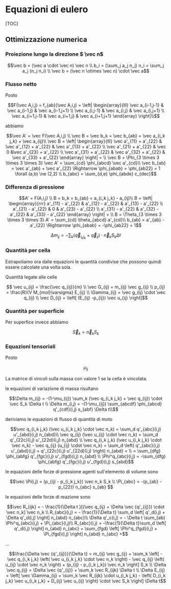 # Equazioni di eulero

[TOC]


## Ottimizzazione numerica

### Proiezione lungo la direzione $ \vec n$

```math
\vec b = (\vec a \cdot \vec n) \vec n
\\
b_i = (\sum_j a_j n_j) n_i
= \sum_j a_j (n_j n_i)
\\
\vec b = (\vec n \otimes \vec n) \cdot \vec a
```

### Flusso netto

Posto

```math
F(\vec A,i,j) = f_{ab}(\vec A,i,j) =
\left|
\begin{array}{lll}
  \vec a_{i-1,j-1} & \vec a_{i-1,j} & \vec a_{i-1,j+1} \\
  \vec a_{i,j-1}   & \vec a_{i,j}   & \vec a_{i,j+1} \\
  \vec a_{i+1,j-1} & \vec a_{i+1,j} & \vec a_{i+1,j+1}
\end{array}
\right|\\
```

abbiamo

```math
\vec A' = \vec F(\vec A,i,j) \\

\vec B = \vec b_k = \vec b_{ab} = \vec a_{i_k j_k} + \vec a_{ij}\\

\vec B = \left|
\begin{array}{lll}
  \vec a'_{11} + a'_{22} & \vec a'_{12} + a'_{22} & \vec a'_{13} + a'_{22} \\
  \vec a'_{21} + a'_{22} & \vec 0                 &\vec a'_{23} + a'_{22} \\
 \vec  a'_{31} + a'_{22} & \vec a'_{32} + a'_{22} & \vec a'_{33} + a'_{22}
\end{array}
\right| = \\

\vec B = \Phi_{3 \times 3 \times 3 \times 3} \vec A' =
\sum_{cd} \phi_{abcd} \vec a'_{cd}\\

\vec b_{ab} = \vec a'_{ab} + \vec a'_{22} \Rightarrow \phi_{abab} = \phi_{ab22} = 1 \forall (a,b) \ne (2,2) \\

b_{abc} = \sum_{d,e} \phi_{abde} c_{dec}
```

### Differenza di pressione

```math
A' = F(A,i,j) \\

B = b_k = b_{ab} = a_{i_k j_k} - a_{ij}\\

B = \left|
\begin{array}{rrr}
  a'_{11} - a'_{22} & a'_{12} - a'_{22} & a'_{13} - a'_{22} \\
  a'_{21} - a'_{22} & 0 & a'_{23} - a'_{22} \\
  a'_{31} - a'_{22} & a'_{32} - a'_{22} & a'_{33} - a'_{22}
\end{array}
\right| = \\

B = \Theta_{3 \times 3 \times 3 \times 3} A' =
\sum_{cd} \theta_{abcd} a'_{cd}\\
b_{ab} = a'_{ab} - a'_{22} \Rightarrow \phi_{abab} = -\phi_{ab22} = 1
```

```math
\Delta m_{ij} = -\sum_k (\vec q_{i_k j_k} + \vec q_{ij}) \cdot \vec n_k S_k \Delta t
```

### Quantità per cella

Estrapoliamo ora dalle equazioni le quantità condivise che possono quindi essere calcolate una volta sola.

Quantità legate alle celle

```math
    \vec u_{ij} = \frac{\vec q_{ij}}{m} \\
    \vec G_{ij} = m_{ij} \vec g_{ij} \\
    p_{ij} = \frac{R}{V M_{mol}\varsigma} E_{ij} \\
    \Gamma_{ij} = \vec g_{ij} \cdot \vec q_{ij} \\
    \vec D_{ij} = \left[
        (E_{ij} -p_{ij}) \vec u_{ij}
    \right]
```

### Quantità per superficie

Per superfice invece abbiamo

```math
    \vec S_k = \vec n_k S_k
```

### Equazioni tensoriali

Posto

```math
    \mu_{ij}
```

La matrice di vincoli sulla massa con valore 1 se la cella è vincolata.

le equazioni di variazione di massa risultano

```math
\Delta m_{ij} = -(1-\mu_{ij}) \sum_k (\vec q_{i_k j_k} + \vec q_{ij}) \cdot \vec  S_k \Delta t \\

\Delta m_(i,j) = -(1-\mu_{ij}) \sum_{abcdf} \phi_{abcd} q'_{cdf}(i,j) s_{abf} \Delta t\\
```

deriviamo le equazioni di flusso di quantità di moto

```math
\vec q_{i_k j_k} (\vec u_{i_k j_k} \cdot \vec n_k) = \sum_d q'_{abc}(i,j) u'_{abd}(i,j) n_{abd}\\

\vec q_{ij} (\vec u_{ij} \cdot \vec n_k) = \sum_d q'_{22c}(i,j) u'_{22d}(i,j) n_{abd} \\

\vec q_{i_k j_k} (\vec u_{i_k j_k} \cdot \vec n_k)
    - \vec q_{ij} (u_{ij} \cdot \vec n_k)
= \sum_d
\left(
    q'_{abc}(i,j) u'_{abd}(i,j) + q'_{22c}(i,j) u'_{22d}(i,j)
\right) n_{abd} = \\
= \sum_{dfg} \phi_{abfg} q'_{fgc}(i,j) u'_{fgd}(i,j) n_{abd} \\

\Phi^q_{abc}(i,j) = -\sum_{dfg} \phi_{abfg} q'_{fgc}(i,j) u'_{fgd}(i,j) s_{abd}
```

le equazioni delle forze di pressione agenti sull'elemento di volume sono

```math
\vec \Pi(i,j) = (p_{ij} - p_{i_k j_k}) \vec n_k S_k \\

\Pi_{abc} = -(p_{ab} - p_{22}) n_{abc} s_{ab}

```

le equazioni delle forze di reazione sono

```math
\vec R_{ijk} = - \frac{1}{\Delta t }[(\vec q_{ij} + \Delta \vec {q'_{ij}}) \cdot \vec n_k] \vec n_k \\

R_{abc}(i,j) = - \frac{1}{\Delta t}
\sum_d
\left[
    q'_d(i,j) + \Delta q'_d(i,j)
\right] n_{abd} n_{abc}\\

\Delta q'_c(i,j) = - \Delta t \sum_{ab} \Phi^q_{abc}(i,j) + \Pi_{abc}(i,j)\\

R_{abc}(i,j) = -\frac{1}{\Delta t}\sum_d
\left[
    q'_d(i,j)
\right] n_{abd} n_{abc} +
\sum_{fgd}
\left[
    \Phi^q_{fgd}(i,j) + \Pi_{fgd}(i,j)
\right] n_{abd} n_{abc} +
```

...

```math
\frac{\Delta \vec {q'_{ij}}}{\Delta t} =  m_{ij} \vec g_{ij} + \sum_k
\left[
    - \vec q_{i_k j_k}
    \left(
        \vec u_{i_k j_k} \cdot \vec n_k
    \right)
    - \vec q_{ij}
    \left(
        u_{ij} \cdot \vec n_k
    \right)
    + (p_{ij} - p_{i_k j_k}) \vec n_k
\right]
S_k \\


\Delta \vec q_{ij} =
    \Delta \vec {q'_{ij}} + \sum_k \vec R_{ijk} \Delta t \\

\Delta E_{ij} =
\left[
    \vec \Gamma_{ij} + \sum_k
    \vec R_{ijk} \cdot u_{i_k j_k}
     - \left(
        D_{i_k j_k} \vec u_{i_k j_k}
        + D_{ij} \vec u_{ij}
    \right)
    \cdot \vec S_k
\right] \Delta t
```
